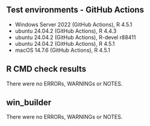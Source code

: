 ## Test environments - GitHub Actions
* Windows Server 2022 (GitHub Actions), R 4.5.1
* ubuntu 24.04.2 (GitHub Actions), R 4.4.3
* ubuntu 24.04.2 (GitHub Actions), R-devel r88411
* ubuntu 24.04.2 (GitHub Actions), R 4.5.1
* macOS 14.7.6 (GitHub Actions), R 4.5.1

## R CMD check results
There were no ERRORs, WARNINGs or NOTES.

## win_builder 
There were no ERRORs, WARNINGs or NOTES.

